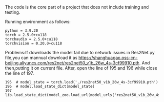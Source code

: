 The code is the core part of a project that does not include training and testing.

Running environment as follows:

	python = 3.9.20
	torch = 2.5.0+cu118
	torchaudio = 2.5.0+cu118
	torchvision = 0.20.0+cu118
Problems:If downloads the model fail due to network issues in Res2Net.py file,you can mannual download it as https://shanghuagao.oss-cn-beijing.aliyuncs.com/res2net/res2net50_v1b_26w_4s-3cf99910.pth.
And then,putting it on current file. After, open the line of 195 and 196 while close the line of 197.

	195  # model_state = torch.load('./res2net50_v1b_26w_4s-3cf99910.pth')
	196  # model.load_state_dict(model_state)
	197  lib.load_state_dict(model_zoo.load_url(model_urls['res2net50_v1b_26w_4s']))
